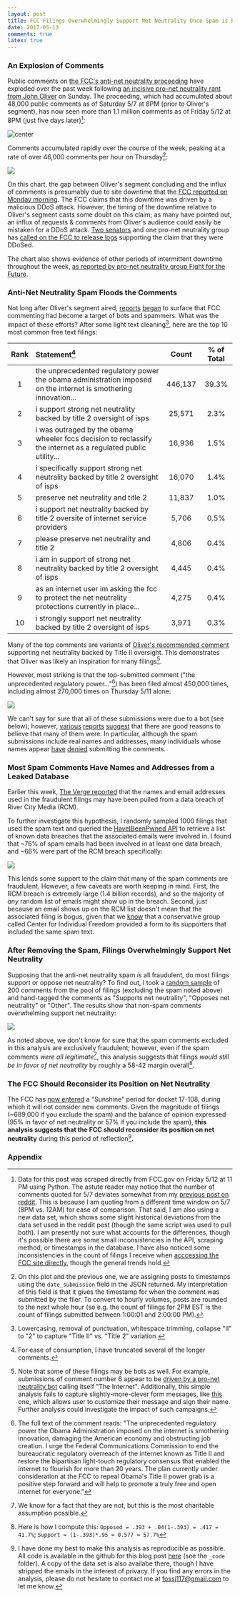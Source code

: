 ```yaml
---
layout: post 
title: FCC Filings Overwhelmingly Support Net Neutrality Once Spam is Removed
date: 2017-05-13
comments: true
latex: true 
---
```


### An Explosion of Comments 

Public comments on [the FCC's anti-net neutrality proceeding](https://www.fcc.gov/ecfs/search/filings?proceedings_name=17-108&sort=date_disseminated,DESC) have 
exploded over the past week following [an incisive pro-net neutrality rant from John Oliver](https://www.youtube.com/watch?v=92vuuZt7wak) on Sunday. The proceeding, which had accumulated about 48,000 public comments as of Saturday 5/7 at 8PM (prior to Oliver's segment), has now seen more than 1.1 million comments as of Friday 5/12 at 8PM (just five days later)[^1]: 

![center](/figs/2017-05-13-fcc-filings/updated_version/cumulative_filings_over_time.png)

Comments accumulated rapidly over the course of the week, peaking at a rate of over 46,000 comments per hour on Thursday[^2]: 

![](/figs/2017-05-13-fcc-filings/updated_version/hourly_filings_over_time.png) 

On this chart, the gap between Oliver's segment concluding and the influx of comments is presumably due to site downtime that the [FCC reported on Monday morning](http://transition.fcc.gov/Daily_Releases/Daily_Business/2017/db0508/DOC-344764A1.pdf). The FCC claims that this downtime was driven by a malicious DDoS attack. However, the timing of the downtime relative to Oliver's segment casts some doubt on this claim; as many have pointed out, an influx of requests & comments from Oliver's audience could easily be mistaken for a DDoS attack. [Two senators](https://arstechnica.com/information-technology/2017/05/after-net-neutrality-comment-system-fails-senators-demand-answers/) and one pro-net neutrality group has [called on the FCC to release logs](http://www.networkworld.com/article/3195466/security/fcc-should-produce-logs-to-prove-multiple-ddos-attacks-stopped-net-neutrality-comments.html) supporting the claim that they were DDoSed. 

The chart also shows evidence of other periods of intermittent downtime throughout the week, [as reported by pro-net neutrality group Fight for the Future](https://www.fightforthefuture.org/news/2017-05-11-what-is-the-fcc-hiding-thousands-call-for-the/). 

### Anti-Net Neutrality Spam Floods the Comments

Not long after Oliver's segment aired, [reports](https://www.recode.net/2017/5/10/15612864/fcc-net-neutrality-bots-spam-comments-online-government-rules-ajit-pai) [began](https://www.theverge.com/2017/5/10/15610744/anti-net-neutrality-fake-comments-identities) to surface that FCC commenting had become a target of bots and spammers. What was the impact of these efforts? After some light text cleaning[^3], here are the top 10 most common free text filings: 

| Rank |Statement[^4]                                                                                                                                                                                                                                                                                                                                                                                                                                                                                                                                                                                                                                                                                                                                                                                                                                                                                                                                                                                                                                                                                                                                                                                                                                                                                                 | Count  | % of Total |
|:----:|:---------------------------------------------------------------------------------------------------------------------------------------------------------------------------------------------------------------------------------------------------------------------------------------------------------------------------------------------------------------------------------------------------------------------------------------------------------------------------------------------------------------------------------------------------------------------------------------------------------------------------------------------------------------------------------------------------------------------------------------------------------------------------------------------------------------------------------------------------------------------------------------------------------------------------------------------------------------------------------------------------------------------------------------------------------------------------------------------------------------------------------------------------------------------------------------------------------------------------------------------------------------------------------------------------------|:------:|:----------:|
|  1   |the unprecedented regulatory power the obama administration imposed on the internet is smothering innovation...                                                                                                                                                                                                                                                                                                                                                                                                                                                                                                                                                                                                                                                                                         | 446,137 |    39.3%    |
|  2   |i support strong net neutrality backed by title 2 oversight of isps                                                                                                                                                                                                                                                                                                                                                                                                                                                                                                                                                                                                                                                                                                                                                                                                                                                                                                                                                                                                                                                                                                                                                                                                                                       | 25,571  |    2.3%     |
|  3   |i was outraged by the obama wheeler fccs decision to reclassify the internet as a regulated public utility... | 16,936  |    1.5%     |
|  4   |i specifically support strong net neutrality backed by title 2 oversight of isps                                                                                                                                                                                                                                                                                                                                                                                                                                                                                                                                                                                                                                                                                                                                                                                                                                                                                                                                                                                                                                                                                                                                                                                                                          | 16,070  |    1.4%     |
|  5   |preserve net neutrality and title 2                                                                                                                                                                                                                                                                                                                                                                                                                                                                                                                                                                                                                                                                                                                                                                                                                                                                                                                                                                                                                                                                                                                                                                                                                                                                       | 11,837  |    1.0%     |
|  6   |i support net neutrality backed by title 2 oversite of internet service providers                                                                                                                                                                                                                                                                                                                                                                                                                                                                                                                                                                                                                                                                                                                                                                                                                                                                                                                                                                                                                                                                                                                                                                                                                         |  5,706  |    0.5%     |
|  7   |please preserve net neutrality and title 2                                                                                                                                                                                                                                                                                                                                                                                                                                                                                                                                                                                                                                                                                                                                                                                                                                                                                                                                                                                                                                                                                                                                                                                                                                                                |  4,806  |    0.4%     |
|  8   |i am in support of strong net neutrality backed by title 2 oversight of isps                                                                                                                                                                                                                                                                                                                                                                                                                                                                                                                                                                                                                                                                                                                                                                                                                                                                                                                                                                                                                                                                                                                                                                                                                              |  4,445  |    0.4%     |
|  9   |as an internet user im asking the fcc to protect the net neutrality protections currently in place...                      |  4,275  |    0.4%     |
|  10  |i strongly support net neutrality backed by title 2 oversight of isps                                                                                                                                                                                                                                                                                                                                                                                                                                                                                                                                                                                                                                                                                                                                                                                                                                                                                                                                                                                                                                                                                                                                                                                                                                     |  3,971  |    0.3%     |

Many of the top comments are variants of [Oliver's recommended comment](https://www.youtube.com/watch?v=92vuuZt7wak&t=16m08s) supporting net neutrality backed by Title II oversight. This demonstrates that Oliver was likely an inspiration for many filings[^5]. 

However, most striking is that the top-submitted comment ("the unprecedented regulatory power..."[^6]) has been filed almost 450,000 times, including almost 270,000 times on Thursday 5/11 alone: 

![](/figs/2017-05-13-fcc-filings/updated_version/hourly_filings_spam_vs_organic.png) 

We can't say for sure that all of these submissions were due to a bot (see below); however, [various](https://medium.com/@nhf/whats-up-with-all-of-those-identical-comments-on-the-fcc-net-neutrality-docket-105835f59c3e) [reports](https://www.theverge.com/2017/5/10/15610744/anti-net-neutrality-fake-comments-identities) [suggest](http://www.zdnet.com/article/a-bot-is-flooding-the-fccs-website-with-fake-anti-net-neutrality-comments/) that there are good reasons to believe that many of them were. In particular, although the spam submissions include real names and addresses, many individuals whose names appear [have](https://www.theverge.com/2017/5/11/15626278/net-neutrality-spam-bot-fcc-leak-data) [denied](http://www.zdnet.com/article/a-bot-is-flooding-the-fccs-website-with-fake-anti-net-neutrality-comments/) submitting the comments. 

### Most Spam Comments Have Names and Addresses from a Leaked Database

Earlier this week, [The Verge reported](https://www.theverge.com/2017/5/11/15626278/net-neutrality-spam-bot-fcc-leak-data) that the names and email addresses used in the fraudulent filings may have been pulled from a data breach of River City Media (RCM).  

To further investigate this hypothesis, I randomly sampled 1000 filings that used the spam text and queried the [HaveIBeenPwned API](https://haveibeenpwned.com/API/v2#BreachesForAccount) to retrieve a list of known data breaches that the associated emails were involved in. I found that ~76% of spam emails had been involved in at least one data breach, and ~66% were part of the RCM breach specifically: 

![](/figs/2017-05-13-fcc-filings/updated_version/breach_appearances.png) 

This lends some support to the claim that many of the spam comments are fraudulent. However, a few caveats are worth keeping in mind. First, the RCM breach is extremely large (1.4 billion records), and so the majority of *any* random list of emails might show up in the breach. Second, just because an email shows up on the RCM list doesn't mean that the associated filing is bogus, given that we [know](https://www.theverge.com/2017/5/10/15610744/anti-net-neutrality-fake-comments-identities) that a conservative group called Center for Individual Freedom provided a form to its supporters that included the same spam text. 

### After Removing the Spam, Filings Overwhelmingly Support Net Neutrality 

Supposing that the anti-net neutrality spam *is* all fraudulent, do most filings support or oppose net neutrality? To find out, I took a [random sample](https://docs.google.com/spreadsheets/d/1SrM59Ol5OtLM96mH8Mm1QanBoyESy4V5YV9rJDmbD38/edit?usp=sharing) of 200 comments from the pool of filings (excluding the spam noted above) and hand-tagged the comments as "Supports net neutrality", "Opposes net neutrality" or "Other". The results show that non-spam comments overwhelming support net neutrality:

![](/figs/2017-05-13-fcc-filings/updated_version/non_spam_support.png) 

As noted above, we don't know for sure that the spam comments excluded in this analysis are exclusively fraudulent; however, even if the spam comments *were all legitimate*[^7], this analysis suggests that filings *would still be in favor of net neutrality* by roughly a 58-42 margin overall[^8]. 

### The FCC Should Reconsider its Position on Net Neutrality 

The FCC has [now entered](https://assets.documentcloud.org/documents/3719846/DA-17-454A1.pdf) a "Sunshine" period for docket 17-108, during which it will not consider new comments. Given the magnitude of filings (~689,000 if you exclude the spam) and the balance of opinion expressed (95% in favor of net neutrality or 57% if you include the spam), **this analysis suggests that the FCC should reconsider its position on net neutrality** during this period of reflection[^9].  

### Appendix

[^1]: Data for this post was scraped directly from FCC.gov on Friday 5/12 at 11 PM using Python. The astute reader may notice that the number of comments quoted for 5/7 deviates somewhat from my [previous post on reddit](https://www.reddit.com/r/dataisbeautiful/comments/6akxrh/john_olivers_impact_on_fcc_net_neutrality_filings/). This is because I am quoting from a different time window on 5/7 (8PM vs. 12AM) for ease of comparison. That said, I am also using a new data set, which shows some slight historical deviations from the data set used in the reddit post (though the same script was used to pull both). I am presently not sure what accounts for the differences, though it's possible there are some small inconsistencies in the API, scraping method, or timestamps in the database. I have also noticed some inconsistencies in the count of filings I receive when [acccessing the FCC site directly](https://www.fcc.gov/ecfs/search/proceedings?q=name:((17-108))), though the general trends hold.   

[^2]: On this plot and the previous one, we are assigning posts to timestamps using the `date_submission` field in the JSON returned. My interpretation of this field is that it gives the timestamp for when the comment was submitted by the filer. To convert to hourly volumes, posts are rounded to the *next* whole hour (so e.g. the count of filings for 2PM EST is the count of filings submitted between 1:00:01 and 2:00:00 PM). 

[^3]: Lowercasing, removal of punctuation, whitespace trimming, collapse "II" to "2" to capture "Title II" vs. "Title 2" variation. 

[^4]: For ease of consumption, I have truncated several of the longer comments.

[^5]: Note that some of these filings may be bots as well. For example, submissions of comment number 6 appear to be [driven by a pro-net neutrality bot](https://www.fcc.gov/ecfs/filing/1051252019619) calling itself "The Internet". Additionally, this simple analysis fails to capture slightly-more-clever form messages, like [this](https://dearfcc.org/) one, which allows user to customize their message and sign their name. Further analysis could investigate the impact of such campaigns. 

[^6]: The full text of the comment reads: "The unprecedented regulatory power the Obama Administration imposed on the internet is smothering innovation, damaging the American economy and obstructing job creation. I urge the Federal Communications Commission to end the bureaucratic regulatory overreach of the internet known as Title II and restore the bipartisan light-touch regulatory consensus that enabled the internet to flourish for more than 20 years. The plan currently under consideration at the FCC to repeal Obama's Title II power grab is a positive step forward and will help to promote a truly free and open internet for everyone."

[^7]: We know for a fact that they are not, but this is the most charitable assumption possible. 

[^8]: Here is how I compute this: `Opposed = .393 + .04(1-.393) = .417 = 41.7%`; `Support = (1-.393)*.95 = 0.577 = 57.7%`

[^9]: I have done my best to make this analysis as reproducible as possible. All code is available in the github for this blog post [here](https://github.com/Fossj117/fossj117.github.io) (see the `_code` folder). A copy of the data set is also availabe there, though I have stripped the emails in the interest of privacy. If you find any errors in the analysis, please do not hesitate to contact me at fossj117@gmail.com to let me know. 